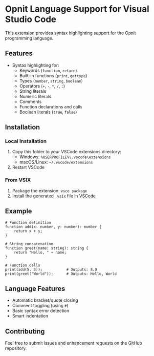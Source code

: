 # Opnit Language Support for Visual Studio Code

This extension provides syntax highlighting support for the Opnit programming language.

## Features

- Syntax highlighting for:
  - Keywords (`function`, `return`)
  - Built-in functions (`print`, `gettype`)
  - Types (`number`, `string`, `boolean`)
  - Operators (`+`, `-`, `*`, `/`, `:`)
  - String literals
  - Numeric literals
  - Comments
  - Function declarations and calls
  - Boolean literals (`true`, `false`)

## Installation

### Local Installation
1. Copy this folder to your VSCode extensions directory:
   - Windows: `%USERPROFILE%\.vscode\extensions`
   - macOS/Linux: `~/.vscode/extensions`
2. Restart VSCode

### From VSIX
1. Package the extension: `vsce package`
2. Install the generated `.vsix` file in VSCode

## Example

```opnit
# Function definition
function add(x: number, y: number): number {
    return x + y;
}

# String concatenation
function greet(name: string): string {
    return "Hello, " + name;
}

# Function calls
print(add(5, 3));           # Outputs: 8.0
print(greet("World"));      # Outputs: Hello, World
```

## Language Features

- Automatic bracket/quote closing
- Comment toggling (using `#`)
- Basic syntax error detection
- Smart indentation

## Contributing

Feel free to submit issues and enhancement requests on the GitHub repository. 